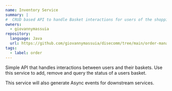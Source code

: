 ```yaml
---
name: Inventory Service
summary: |
#  CRUD based API to handle Basket interactions for users of the shopping website.
owners:
  - giovannymassuia
repository:
  language: Java
  url: https://github.com/giovannymassuia/disecomm/tree/main/order-management
tags:
  - label: order
---
```


Simple API that handles interactions between users and their baskets. Use this service to add,
remove and query the status of a users basket.

This service will also generate Async events for downstream services.

<NodeGraph />

<Mermaid />

